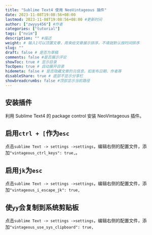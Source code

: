 ```yaml
---
title: "Sublime Text4 使用 NeoVintageous 插件"
date: 2023-11-08T19:08:56+08:00
lastmod: 2023-11-08T19:08:56+08:00 #更新时间
author: ["zwyyy456"] #作者
categories: ["tutorial"]
tags: ["nvim"]
description: "" #描述
weight: # 输入1可以顶置文章，用来给文章展示排序，不填就默认按时间排序
slug: ""
draft: false # 是否为草稿
comments: false #是否展示评论
showToc: true # 显示目录
TocOpen: true # 自动展开目录
hidemeta: false # 是否隐藏文章的元信息，如发布日期、作者等
disableShare: true # 底部不显示分享栏
showbreadcrumbs: false #顶部显示当前路径
---
```

## 安装插件

利用 Sublime Text4 的 package control 安装 NeoVintageous 插件。

## 启用`ctrl + [`作为`esc`
点击`sublime Text -> settings ->settings`，编辑右侧的配置文件，添加`"vintageous_ctrl_keys": true,`。

## 启用`jk`为`esc`
点击`sublime Text -> settings ->settings`，编辑右侧的配置文件，添加`"vintageous_i_escape_jk": true,`

## 使`yy`会复制到系统剪贴板
点击`sublime Text -> settings ->settings`，编辑右侧的配置文件，添加`"vintageous_use_sys_clipboard": true,`


